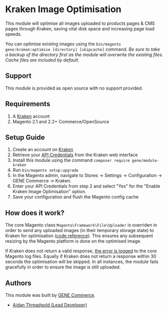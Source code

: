 # Kraken Image Optimisation

This module will optimise all images uploaded to products pages & CMS pages through Kraken, saving vital disk space and increasing page load speeds. 

You can optimise existing images using the `bin/magento gene:kraken:optimise [directory] [skipcache]` command. *Be sure to take a backup of the directory first as the module will overwrite the existing files.*
*Cache files are included by default.*

## Support
This module is provided as open source with no support provided.

## Requirements
1) A [Kraken](https://kraken.io/) account
3) Magento 2.1 and 2.2+ Commerce/OpenSource

## Setup Guide
1) Create an account on [Kraken](https://kraken.io/)
2) Retrieve your [API Credentials](https://kraken.io/account/api-credentials) from the Kraken web interface
3) Install this module using the command `composer require gene/module-kraken`
4) Run `bin/magento setup:upgrade`
5) In the Magento admin, navigate to Stores -> Settings -> Configuration -> GENE Commerce -> Kraken.
6) Enter your API Credentials from step 2 and select "Yes" for the "Enable Kraken Image Optimisation" option.
7) Save your configuration and flush the Magento config cache

## How does it work?
The core Magento class `Magento\Framework\File\Uploader` is overriden in order to send any uploaded images (in their temporary storage state) to Kraken for optimisation ([code reference](https://github.com/genecommerce/module-kraken/blob/develop/Model/Overrides/FrameworkUploader.php#L43)). This ensures any subsequent resizing by the Magento platform is done on the optimised image.

If Kraken does not return a valid response, [the error is logged](https://github.com/genecommerce/module-kraken/blob/develop/Model/Optimise.php#L129) to the core Magento log files. Equally if Kraken does not return a response within 30 seconds the optimisation will be skipped. In all instances, the module fails gracefully in order to ensure the image is still uploaded.

## Authors
This module was built by [GENE Commerce](http://www.gene.co.uk/).

- [Aidan Threadgold (Lead Developer)](https://twitter.com/AidanThreadgold)
